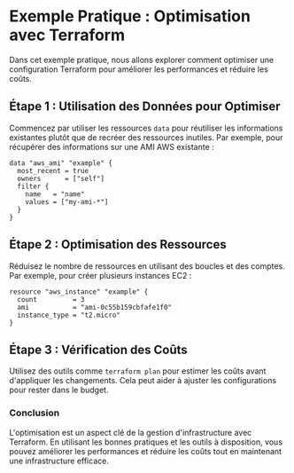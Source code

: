 
# Exemple Pratique : Optimisation avec Terraform

Dans cet exemple pratique, nous allons explorer comment optimiser une configuration Terraform pour améliorer les performances et réduire les coûts.

## Étape 1 : Utilisation des Données pour Optimiser

Commencez par utiliser les ressources `data` pour réutiliser les informations existantes plutôt que de recréer des ressources inutiles. Par exemple, pour récupérer des informations sur une AMI AWS existante :

```hcl
data "aws_ami" "example" {
  most_recent = true
  owners      = ["self"]
  filter {
    name   = "name"
    values = ["my-ami-*"]
  }
}
```

## Étape 2 : Optimisation des Ressources

Réduisez le nombre de ressources en utilisant des boucles et des comptes. Par exemple, pour créer plusieurs instances EC2 :

```hcl
resource "aws_instance" "example" {
  count         = 3
  ami           = "ami-0c55b159cbfafe1f0"
  instance_type = "t2.micro"
}
```

## Étape 3 : Vérification des Coûts

Utilisez des outils comme `terraform plan` pour estimer les coûts avant d'appliquer les changements. Cela peut aider à ajuster les configurations pour rester dans le budget.

### Conclusion

L'optimisation est un aspect clé de la gestion d'infrastructure avec Terraform. En utilisant les bonnes pratiques et les outils à disposition, vous pouvez améliorer les performances et réduire les coûts tout en maintenant une infrastructure efficace.
